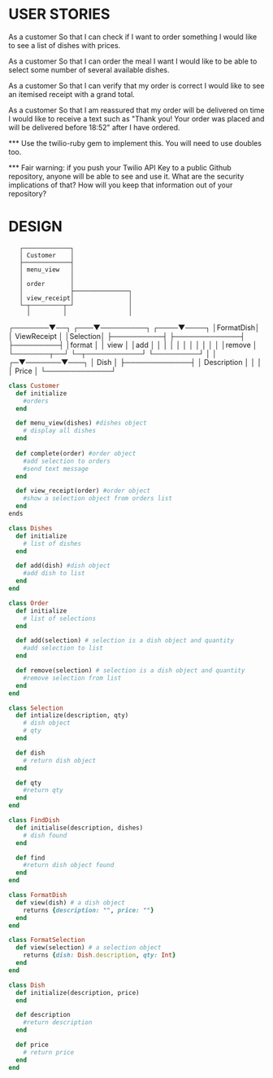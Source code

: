 # USER STORIES 
As a customer
So that I can check if I want to order something
I would like to see a list of dishes with prices.

As a customer
So that I can order the meal I want
I would like to be able to select some number of several available dishes.

As a customer
So that I can verify that my order is correct
I would like to see an itemised receipt with a grand total.

As a customer
So that I am reassured that my order will be delivered on time
I would like to receive a text such as "Thank you! Your order was placed and will be delivered before 18:52" after I have ordered.

*** Use the twilio-ruby gem to implement this. You will need to use doubles too.

*** Fair warning: if you push your Twilio API Key to a public Github repository, anyone will be able to see and use it. What are the security implications of that? How will you keep that information out of your repository?

# DESIGN

       ┌─────────────┐
       │ Customer    │
       ├─────────────┤
       │ menu_view   │
       │             │
       │ order       │
       │             ├───────────────┐
       │ view_receipt│               │
       └─┬─────────┬─┘               │
         │         │                 │
 ┌───────▼──┐  ┌───▼─────────┐  ┌────▼────┐
 │FormatDish│  │ ViewReceipt │  │Selection│
 ├──────────┤  ├─────────────┤  ├─────────┤
 │format    │  │ view        │  │add      │
 │          │  │             │  │         │
 │          │  │             │  │remove   │
 └───────┬──┘  └─┬───────────┘  └─────────┘
         │       │
       ┌─▼───────▼───┐
       │ Dish        │
       ├─────────────┤
       │ Description │
       │             │
       │ Price       │
       └─────────────┘

```ruby
class Customer
  def initialize
    #orders
  end

  def menu_view(dishes) #dishes object
    # display all dishes
  end
    
  def complete(order) #order object
    #add selection to orders
    #send text message
  end

  def view_receipt(order) #order object
    #show a selection object from orders list
  end
ends

class Dishes
  def initialize
    # list of dishes
  end

  def add(dish) #dish object
    #add dish to list
  end
end

class Order
  def initialize
    # list of selections
  end

  def add(selection) # selection is a dish object and quantity
    #add selection to list
  end

  def remove(selection) # selection is a dish object and quantity
    #remove selection from list
  end
end

class Selection
  def intialize(description, qty)
    # dish object
    # qty
  end 

  def dish
    # return dish object
  end

  def qty
    #return qty
  end
end

class FindDish
  def initialise(description, dishes)
    # dish found
  end

  def find
    #return dish object found
  end
end

class FormatDish
  def view(dish) # a dish object
    returns {description: "", price: ""}
  end
end

class FormatSelection
  def view(selection) # a selection object
    returns {dish: Dish.description, qty: Int}
  end
end

class Dish
  def initialize(description, price)
  end

  def description
    #return description
  end

  def price
    # return price
  end
end

```